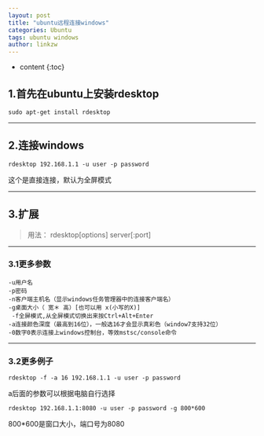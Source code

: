 ```yaml
---
layout: post
title: "ubuntu远程连接windows"
categories: Ubuntu
tags: ubuntu windows
author: linkzw
---
```


* content
{:toc}

## 1.首先在ubuntu上安装rdesktop


    sudo apt-get install rdesktop

---

## 2.连接windows


    rdesktop 192.168.1.1 -u user -p password


这个是直接连接，默认为全屏模式

---

## 3.扩展

>  用法： rdesktop[options] server[:port] 

---

### 3.1更多参数

    -u用户名
    -p密码
    -n客户端主机名（显示windows任务管理器中的连接客户端名）
    -g桌面大小（ 宽＊ 高）[也可以用 x(小写的X)]
     -f全屏模式,从全屏模式切换出来按Ctrl+Alt+Enter
    -a连接颜色深度（最高到16位），一般选16才会显示真彩色（window7支持32位）
    -0数字0表示连接上windows控制台，等效mstsc/console命令

---

### 3.2更多例子


    rdesktop -f -a 16 192.168.1.1 -u user -p password 


a后面的参数可以根据电脑自行选择


    rdesktop 192.168.1.1:8080 -u user -p password -g 800*600


800*600是窗口大小，端口号为8080
